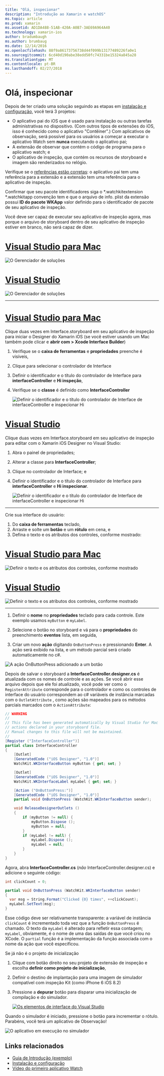 ```yaml
---
title: "Olá, inspecionar"
description: "Introdução ao Xamarin e watchOS"
ms.topic: article
ms.prod: xamarin
ms.assetid: AD1DA488-51AB-420A-A0B7-3AE69A964A40
ms.technology: xamarin-ios
author: bradumbaugh
ms.author: brumbaug
ms.date: 12/14/2016
ms.openlocfilehash: 88f9a86173756738d44f099b13177489226fa0e1
ms.sourcegitcommit: 6cd40d190abe38edd50fc74331be15324a845a28
ms.translationtype: MT
ms.contentlocale: pt-BR
ms.lasthandoff: 02/27/2018
---
```

# <a name="hello-watch"></a>Olá, inspecionar

Depois de ter criado uma solução seguindo as etapas em [instalação e configuração](~/ios/watchos/get-started/installation.md), você terá 3 projetos:

- O aplicativo pai do iOS que é usado para instalação ou outras tarefas administrativas no dispositivo. (Com outros tipos de extensões do iOS, isso é conhecido como o aplicativo "Contêiner".) Com aplicativos de observação, será possível para os usuários a começar a executar o aplicativo Watch sem **nunca** executando o aplicativo pai;
- A extensão de observar que contém o código de programa para o aplicativo watch; e
- O aplicativo de inspeção, que contém os recursos de storyboard e imagem são renderizados no relógio.

Verifique se o [referências estão corretas](~/ios/watchos/get-started/project-references.md): o aplicativo pai tem uma referência para a extensão e a extensão tem uma referência para o aplicativo de inspeção.

Confirmar que seu pacote identificadores siga o \*.watchkitextension \*.watchkitapp convenção tem e que o arquivo de info. plist da extensão possui **ID do pacote WKApp** valor definido para o identificador de pacote de seu aplicativo de inspeção.

Você deve ser capaz de executar seu aplicativo de inspeção agora, mas porque o arquivo de storyboard dentro de seu aplicativo de inspeção estiver em branco, não será capaz de dizer.

# <a name="visual-studio-for-mactabvsmac"></a>[Visual Studio para Mac](#tab/vsmac)

![](hello-watch-images/projectstructure.png "O Gerenciador de soluções")

# <a name="visual-studiotabvswin"></a>[Visual Studio](#tab/vswin)

![](hello-watch-images/vs-projectstructure.png "O Gerenciador de soluções")

-----

# <a name="visual-studio-for-mactabvsmac"></a>[Visual Studio para Mac](#tab/vsmac)
    
Clique duas vezes em Interface.storyboard em seu aplicativo de inspeção para iniciar o Designer do Xamarin iOS (se você estiver usando um Mac também pode clicar e **abrir com > Xcode Interface Builder**)


1.  Verifique se o **caixa de ferramentas** e **propriedades** preenche é visíveis,
1.  Clique para selecionar o controlador de Interface
1.  Definir o identificador e o título do controlador de Interface para **interfaceController** e **Hi inspeção**,
1.  Verifique se o **classe** é definido como **InterfaceController**

    ![](hello-watch-images/interfacecontrollerattributes.png "Definir o identificador e o título do controlador de Interface de interfaceController e inspecionar Hi")

# <a name="visual-studiotabvswin"></a>[Visual Studio](#tab/vswin)

Clique duas vezes em Interface.storyboard em seu aplicativo de inspeção para editar com o Xamarin iOS Designer no Visual Studio:

1.  Abra o painel de propriedades;
1.  Alterar a classe para **InterfaceController**;
1.  Clique no controlador de Interface; e
1.  Definir o identificador e o título do controlador de Interface para **interfaceController** e **Hi inspecionar**.

    ![](hello-watch-images/vs-interfacecontrollerattributes.png "Definir o identificador e o título do controlador de Interface de interfaceController e inspecionar Hi")

-----


Crie sua interface do usuário:

1. Do **caixa de ferramentas** teclado,
1. Arraste e solte um **botão** e um **rótulo** em cena, e
1. Defina o texto e os atributos dos controles, conforme mostrado:

# <a name="visual-studio-for-mactabvsmac"></a>[Visual Studio para Mac](#tab/vsmac)

![](hello-watch-images/draganddrop.png "Definir o texto e os atributos dos controles, conforme mostrado")

# <a name="visual-studiotabvswin"></a>[Visual Studio](#tab/vswin)

![](hello-watch-images/vs-draganddrop.png "Definir o texto e os atributos dos controles, conforme mostrado")

-----

1. Definir o **nome** no **propriedades** teclado para cada controle. Este exemplo usamos `myButton` e `myLabel`.

1. Selecione o botão no storyboard e vá para o **propriedades** do preenchimento **eventos** lista, em seguida,

1. Criar um novo **ação** digitando `OnButtonPress` e pressionando **Enter**.
  A ação será exibido na lista, e um método parcial será criado automaticamente no c#.

![](hello-watch-images/buttonaction.png "A ação OnButtonPress adicionado a um botão")

Depois de salvar o storyboard a **InterfaceController.designer.cs** é atualizada com os nomes de controle e as ações. Se você abrir esse arquivo depois que ele foi atualizado, você pode ver como o `RegisterAttribute` corresponde para o controlador e como os controles de interface do usuário correspondem ao c# variáveis de instância marcadas com o `OutletAttribute` , como ações são mapeados para os métodos parciais marcados com o `ActionAttribute`:

```csharp
// WARNING
//
// This file has been generated automatically by Visual Studio for Mac from the outlets and
// actions declared in your storyboard file.
// Manual changes to this file will not be maintained.
//
[Register ("InterfaceController")]
partial class InterfaceController
{
    [Outlet]
    [GeneratedCode ("iOS Designer", "1.0")]
    WatchKit.WKInterfaceButton myButton { get; set; }

    [Outlet]
    [GeneratedCode ("iOS Designer", "1.0")]
    WatchKit.WKInterfaceLabel myLabel { get; set; }

    [Action ("OnButtonPress:")]
    [GeneratedCode ("iOS Designer", "1.0")]
    partial void OnButtonPress (WatchKit.WKInterfaceButton sender);

    void ReleaseDesignerOutlets ()
    {
        if (myButton != null) {
            myButton.Dispose ();
            myButton = null;
        }
        if (myLabel != null) {
            myLabel.Dispose ();
            myLabel = null;
        }
    }
}
```

Agora, abra **InterfaceController.cs** (*não* InterfaceController.designer.cs) e adicione o seguinte código:

```csharp
int clickCount = 0;

partial void OnButtonPress (WatchKit.WKInterfaceButton sender)
{
  var msg = String.Format("Clicked {0} times", ++clickCount);
  myLabel.SetText(msg);
}

```

Esse código deve ser relativamente transparente: a variável de instância `clickCount` é incrementado toda vez que a função `OnButtonPress` é chamado. O texto da `myLabel` é alterado para refletir essa contagem; `myLabel`, obviamente, é o nome de uma das saídas de que você criou no XCode. O `partial` função é a implementação da função associada com o nome da ação que você especificou.

Se já não é o projeto de inicialização

1. Clique com botão direito no seu projeto de extensão de inspeção e escolha **definir como projeto de inicialização**,

1. Definir o destino de implantação para uma imagem de simulador compatível com inspeção Kit (como iPhone 6 iOS 8.2)

1. Pressione a **depurar** botão para disparar uma inicialização de compilação e do simulador.

    [ ![](hello-watch-images/readytodebug-sml.png "Os elementos de interface do Visual Studio")](hello-watch-images/readytodebug.png)

Quando o simulador é iniciado, pressione o botão para incrementar o rótulo.
Parabéns, você terá um aplicativo de Observação!

![](hello-watch-images/running.png "O aplicativo em execução no simulador")


## <a name="related-links"></a>Links relacionados

- [Guia de Introdução (exemplo)](https://developer.xamarin.com/samples/monotouch/WatchKit/GettingStarted/)
- [Instalação e configuração](~/ios/watchos/get-started/installation.md)
- [Vídeo do primeiro aplicativo Watch](http://blog.xamarin.com/your-first-watch-kit-app/)
